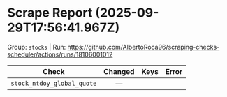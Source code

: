 # Scrape Report (2025-09-29T17:56:41.967Z)

Group: `stocks`  |  Run: https://github.com/AlbertoRoca96/scraping-checks-scheduler/actions/runs/18106001012

| Check | Changed | Keys | Error |
|---|:---:|:--|:--|
| `stock_ntdoy_global_quote` | — |  |  |
